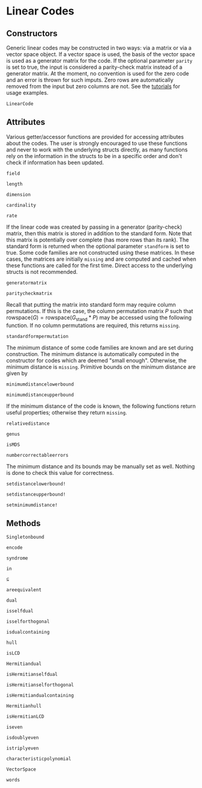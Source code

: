 # Linear Codes

## Constructors

Generic linear codes may be constructed in two ways: via a matrix or via a vector space object. If a vector space is used, the basis of the vector space is used as a generator matrix for the code. If the optional parameter `parity` is set to true, the input is considered a parity-check matrix instead of a generator matrix. At the moment, no convention is used for the zero code and an error is thrown for such imputs. Zero rows are automatically removed from the input but zero columns are not. See the [tutorials](link) for usage examples.
```@docs
LinearCode
```

## Attributes

Various getter/accessor functions are provided for accessing attributes about the codes. The user is strongly encouraged to use these functions and never to work with the underlying structs directly, as many functions rely on the information in the structs to be in a specific order and don't check if information has been updated.

```@docs
field
```

```@docs
length
```

```@docs
dimension
```

```@docs
cardinality
```

```@docs
rate
```

If the linear code was created by passing in a generator (parity-check) matrix, then this matrix is stored in addition to the standard form. Note that this matrix is potentially over complete (has more rows than its rank). The standard form is returned when the optional parameter `standform` is set to true. Some code families are not constructed using these matrices. In these cases, the matrices are initially `missing` and are computed and cached when these functions are called for the first time. Direct access to the underlying structs is not recommended.
```@docs
generatormatrix
```

```@docs
paritycheckmatrix
```

Recall that putting the matrix into standard form may require column permutations. If this is the case, the column permutation matrix $P$ such that $\mathrm{rowspace}(G) = \mathrm{rowspace}(G_\mathrm{stand} * P)$ may be accessed using the following function. If no column permutations are required, this returns `missing`.
```@docs
standardformpermutation
```

The minimum distance of some code families are known and are set during construction. The minimum distance is automatically computed in the constructor for codes which are deemed "small enough". Otherwise, the minimum distance is `missing`. Primitive bounds on the minimum distance are given by
```@docs
minimumdistancelowerbound
```

```@docs
minimumdistanceupperbound
```

If the minimum distance of the code is known, the following functions return useful properties; otherwise they return `missing`.

```@docs
relativedistance
```

```@docs
genus
```

```@docs
isMDS
```

```@docs
numbercorrectableerrors
```

The minimum distance and its bounds may be manually set as well. Nothing is done to check this value for correctness.
```@docs
setdistancelowerbound!
```

```@docs
setdistanceupperbound!
```

```@docs
setminimumdistance!
```

## Methods

```@docs
Singletonbound
```

```@docs
encode
```

```@docs
syndrome
```

```@docs
in
```

```@docs
⊆
```

```@docs
areequivalent
```

```@docs
dual
```

```@docs
isselfdual
```

```@docs
isselforthogonal
```

```@docs
isdualcontaining
```

```@docs
hull
```

```@docs
isLCD
```

```@docs
Hermitiandual
```

```@docs
isHermitianselfdual
```

```@docs
isHermitianselforthogonal
```

```@docs
isHermitiandualcontaining
```

```@docs
Hermitianhull
```

```@docs
isHermitianLCD
```

```@docs
iseven
```

```@docs
isdoublyeven
```

```@docs
istriplyeven
```

```@docs
characteristicpolynomial
```

```@docs
VectorSpace
```

```@docs
words
```
